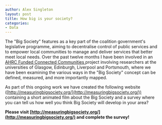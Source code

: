 ```yaml
---
author: Alex Singleton
layout: post
title: How big is your society?
categories:
- Data
---
```


The "Big Society" features as a key part of the coalition government's legislative programme, aiming to decentralise control of public services and to empower local communities to manage and deliver services that better meet local needs. Over the past twelve months I have been involved in an [AHRC Funded Connected Communities ](http://www.ahrc.ac.uk/FundingOpportunities/Pages/connectedcommunities.aspx)project involving researchers at the universities of Glasgow, Edinburgh, Liverpool and Portsmouth, where we have been examining the various ways in the "Big Society" concept can be defined, measured, and more importantly mapped.

As part of this ongoing work we have created the following website ([http://measuringbigsociety.org/](http://measuringbigsociety.org/)) containing a short animated film about the Big Society and a survey where you can tell us how well you think Big Society will develop in your area?

**Please visit [http://measuringbigsociety.org/](http://measuringbigsociety.org/) and complete the survey!**
